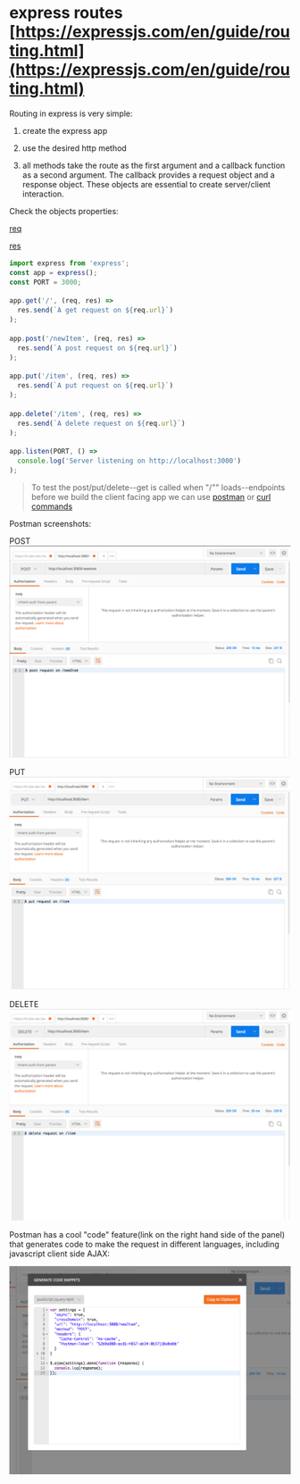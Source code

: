 # express routes [https://expressjs.com/en/guide/routing.html](https://expressjs.com/en/guide/routing.html)

Routing in express is very simple: 

1. create the express app

2. use the desired http method

3. all methods take the route as the first argument and a callback function as a second argument. The callback provides a request object and a response object. These objects are essential to create server/client interaction.

Check the objects properties:

[req](https://expressjs.com/en/api.html#req)

[res](https://expressjs.com/en/api.html#res)

```javascript
import express from 'express';
const app = express();
const PORT = 3000;

app.get('/', (req, res) => 
  res.send(`A get request on ${req.url}`)
);

app.post('/newItem', (req, res) => 
  res.send(`A post request on ${req.url}`)
);

app.put('/item', (req, res) => 
  res.send(`A put request on ${req.url}`)
);

app.delete('/item', (req, res) => 
  res.send(`A delete request on ${req.url}`)
);

app.listen(PORT, () => 
  console.log('Server listening on http://localhost:3000')
);
```


> To test the post/put/delete--get is called when "/"" loads--endpoints before we build the client facing app we can use [postman](https://www.getpostman.com/) or [curl commands](https://www.rosehosting.com/blog/curl-command-examples/)

Postman screenshots:

POST
![post](img/post.png)

PUT
![put](img/put.png)

DELETE
![delete](img/delete.png)


Postman has a cool "code" feature(link on the right hand side of the panel) that generates code to make the request in different languages, including javascript client side AJAX:

![js-ajax](img/js-ajax.png)



